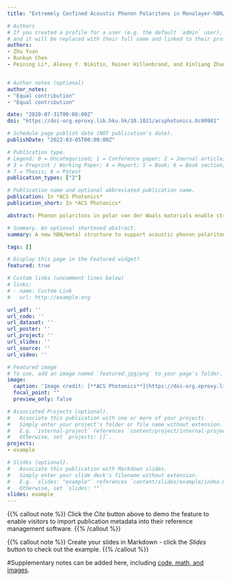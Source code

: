 ```yaml
---
title: "Extremely Confined Acoustic Phonon Polaritons in Monolayer-hBN/Metal Heterostructures for Strong Light–Matter Interactions"

# Authors
# If you created a profile for a user (e.g. the default `admin` user), write the username (folder name) here 
# and it will be replaced with their full name and linked to their profile.
authors:
- Zhu Yuan
- Runkun Chen
- Peining Li*, Alexey Y. Nikitin, Rainer Hillenbrand, and Xinliang Zhang*


# Author notes (optional)
author_notes:
- "Equal contribution"
- "Equal contribution"

date: "2020-07-31T00:00:00Z"
doi: "https://doi-org.eproxy.lib.hku.hk/10.1021/acsphotonics.0c00981"

# Schedule page publish date (NOT publication's date).
publishDate: "2022-03-05T00:00:00Z"

# Publication type.
# Legend: 0 = Uncategorized; 1 = Conference paper; 2 = Journal article;
# 3 = Preprint / Working Paper; 4 = Report; 5 = Book; 6 = Book section;
# 7 = Thesis; 8 = Patent
publication_types: ["2"]

# Publication name and optional abbreviated publication name.
publication: In *ACS Photonics*
publication_short: In *ACS Photonics*

abstract: Phonon polaritons in polar van der Waals materials enable strong electromagnetic-field confinement and enhancement for deeply subwavelength scale light-matter interactions. Here we propose and theoretically study acoustic phonon polaritons (APhPs) supported by a monolayer of hexagonal boron nitride (hBN) located at a few nanometers distance above a metal substrate. Compared to conventional hBN phonon polaritons, APhPs exhibit much larger polariton confinement, stronger near-field enhancement, and slower group velocity, altogether with nearly identical polariton lifetimes. These remarkable properties allow APhP-based nanoresonators to significantly enhance vibrational fingerprints of subnanometer-thick molecule layers, achieving strong coupling between molecular vibrations and APhP modes. Our work demonstrates the great potential of APhPs for exploring strong light–matter interactions at an extremely deep subwavelength-scale.

# Summary. An optional shortened abstract.
summary: A new hBN/metal structure to support acoustic phonon polaritons, with strong confinement and field enhancement.

tags: []

# Display this page in the Featured widget?
featured: true

# Custom links (uncomment lines below)
# links:
# - name: Custom Link
#   url: http://example.org

url_pdf: ''
url_code: ''
url_dataset: ''
url_poster: ''
url_project: ''
url_slides: ''
url_source: ''
url_video: ''

# Featured image
# To use, add an image named `featured.jpg/png` to your page's folder. 
image:
  caption: 'Image credit: [**ACS Photonics**](https://doi-org.eproxy.lib.hku.hk/10.1021/acsphotonics.0c00981)'
  focal_point: ""
  preview_only: false

# Associated Projects (optional).
#   Associate this publication with one or more of your projects.
#   Simply enter your project's folder or file name without extension.
#   E.g. `internal-project` references `content/project/internal-project/index.md`.
#   Otherwise, set `projects: []`.
projects:
- example

# Slides (optional).
#   Associate this publication with Markdown slides.
#   Simply enter your slide deck's filename without extension.
#   E.g. `slides: "example"` references `content/slides/example/index.md`.
#   Otherwise, set `slides: ""`.
slides: example
---
```


{{% callout note %}}
Click the *Cite* button above to demo the feature to enable visitors to import publication metadata into their reference management software.
{{% /callout %}}

{{% callout note %}}
Create your slides in Markdown - click the *Slides* button to check out the example.
{{% /callout %}}

#Supplementary notes can be added here, including [code, math, and images](https://wowchemy.com/docs/writing-markdown-latex/).
